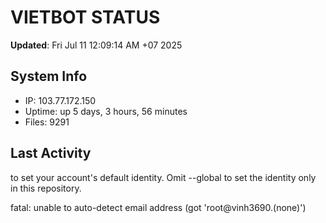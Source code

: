 # VIETBOT STATUS
**Updated**: Fri Jul 11 12:09:14 AM +07 2025

## System Info
- IP: 103.77.172.150
- Uptime: up 5 days, 3 hours, 56 minutes
- Files: 9291

## Last Activity

to set your account's default identity.
Omit --global to set the identity only in this repository.

fatal: unable to auto-detect email address (got 'root@vinh3690.(none)')
